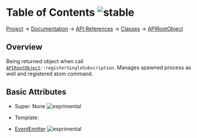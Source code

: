 # Table of Contents ![stable]
[Project](https://github.com/ksxatompackages/quick-spawn) → [Documentation](../..) → [API References](..) → [Classes](.) → [APIRootObject](./api.md)

## Overview

Being returned object when call <code>[APIRootObject](.classes/api.md)::registerSingleSubscription</code>. Manages spawned process as well and registered atom command.

## Basic Attributes

 * Super: None ![exprimental]

 * Template:
  - [EventEmitter](../templates/event-emitter.md) ![exprimental]

[fixed]: https://rawgithub.com/ksxatompackages/quick-spawn/latest/docs/images/badges/fixed.svg
[stable]: https://rawgithub.com/ksxatompackages/quick-spawn/latest/docs/images/badges/stable.svg
[exprimental]: https://rawgithub.com/ksxatompackages/quick-spawn/latest/docs/images/badges/exprimental.svg
[deprecated]: https://rawgithub.com/ksxatompackages/quick-spawn/latest/docs/images/badges/deprecated.svg
